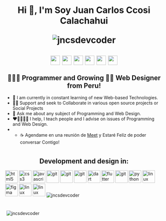 <h1 align="center">Hi 👋, I'm  Soy Juan Carlos Ccosi Calachahui
<p></p>
<p align="center"> 
  <img src="https://komarev.com/ghpvc/?username=jncsdevcoder&style=plastic&color=red" alt="jncsdevcoder" /> 
</p>

<p align="center">
<a href="https://twitter.com/jncs_calachahui" target="blank"><img align="center" src="https://www.vectorlogo.zone/logos/twitter/twitter-tile.svg" alt="" height="30" width="30" /></a>
<a href="https://fb.me/juancarloscalachahui" target="blank"><img align="center" src="https://www.vectorlogo.zone/logos/facebook/facebook-tile.svg" alt="" height="30" width="30" /></a>
<a href="https://instagram.com/https://www.instagram.com/gonzalocaira/" target="blank"><img align="center" src="https://www.vectorlogo.zone/logos/instagram/instagram-icon.svg" alt="" height="30" width="30" /></a>
<a href="https://www.linkedin.com/in/juan-carlos-ccosi-calachahui" target="blank"><img align="center" src="https://www.vectorlogo.zone/logos/linkedin/linkedin-icon.svg" alt="" height="30" width="30" /></a>
<a href="https://wa.me/965067688" target="blank"><img align="center" src="https://www.vectorlogo.zone/logos/whatsapp/whatsapp-tile.svg" alt="" height="30" width="30" /></a>
<a href="mailto:jncs.cc@gmail.com" target="blank"><img align="center" src="https://www.vectorlogo.zone/logos/gmail/gmail-icon.svg" alt="" height="30" width="30" /></a>

</p>

</h1>

<h2 align="center">👨🏼‍💻 Programmer and Growing 👨‍🎨 Web Designer from Peru!</h2>


  - 🌱 I am currently in constant learning of new Web-based Technologies.
   - 👯🔭 Support and seek to Collaborate in various open source projects or Social Projects
   - 💬 Ask me about any subject of Programming and Web Design.
   - ❤👨‍👩‍👧‍👦 I help, I teach people and I advise on issues of Programming and Web Design.
   -  - ☕ Agendame en una reunión de [Meet](https://meet.google.com/) y Estaré Felíz de poder conversar Contigo!
  
<h1>
</h1>

<h2 align="center">Development and design in:</h2>

<p align="left">

<img src="https://devicon.dev/devicon.git/icons/html5/html5-original.svg" alt="html5" width="40" height="40"/>

<img src="https://devicon.dev/devicon.git/icons/css3/css3-original.svg" alt="css3" width="40" height="40"/>

<img src="https://devicons.github.io/devicon/devicon.git/icons/javascript/javascript-original.svg" alt="javascript" width="40" height="40"/>

<img src="https://devicon.dev/devicon.git/icons/vuejs/vuejs-original.svg" alt="git" width="40" height="40"/>

<img src="https://devicon.dev/devicon.git/icons/laravel/laravel-plain.svg" alt="git" width="40" height="40"/>

<img src="https://www.vectorlogo.zone/logos/firebase/firebase-icon.svg" alt="git" width="40" height="40"/>

<img src="https://www.vectorlogo.zone/logos/dartlang/dartlang-icon.svg" alt="dart" width="40" height="40"/>

<img src="https://www.vectorlogo.zone/logos/flutterio/flutterio-icon.svg" alt="flutter" width="40" height="40"/> 

<img src="https://www.vectorlogo.zone/logos/git-scm/git-scm-icon.svg" alt="git" width="40" height="40"/>

<img src="https://devicons.github.io/devicon/devicon.git/icons/python/python-original.svg" alt="python" width="40" height="40"/>

<img src="https://devicon.dev/devicon.git/icons/django/django-original.svg" alt="linux" width="40" height="40"/>

<img src="https://www.vectorlogo.zone/logos/figma/figma-icon.svg" alt="figma" width="40" height="40"/>

<img src="https://devicon.dev/devicon.git/icons/amazonwebservices/amazonwebservices-original.svg" alt="linux" width="40" height="40"/>

<img src="https://devicons.github.io/devicon/devicon.git/icons/linux/linux-original.svg" alt="linux" width="40" height="40"/>

<img align="center" src="https://github-readme-stats.vercel.app/api/top-langs/?username=jncsdevcoder&layout=compact&hide=html" alt="jncsdevcoder" />

</p><p>
<h1>
</h1>
<p>&nbsp;<img align="center" src="https://github-readme-stats.vercel.app/api?username=jncsdevcoder&show_icons=true" alt="jncsdevcoder" /></p>
